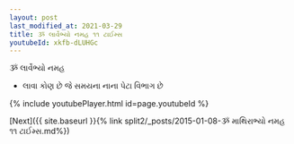 ```yaml
---
layout: post
last_modified_at: 2021-03-29
title: ૐ લાર્વેભ્યો નમહ ૧૧ ટાઈમ્સ
youtubeId: xkfb-dLUHGc
---
```

 
 
 ૐ લાર્વેભ્યો નમહ  
 
 -  લાવા કોણ છે જે સમયના નાના પેટા વિભાગ છે 
 
  
 
  
 
 
 
 
 
 


{% include youtubePlayer.html id=page.youtubeId %}
 
[Next]({{ site.baseurl }}{% link  split2/_posts/2015-01-08-ૐ માથિરાભ્યો નમહ ૧૧ ટાઈમ્સ.md%})
 
